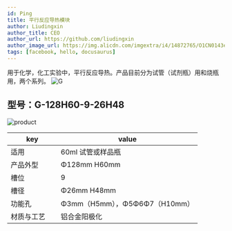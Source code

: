 ```yaml
---
id: Ping
title: 平行反应导热模块
author: Liudingxin
author_title: CEO
author_url: https://github.com/liudingxin
author_image_url: https://img.alicdn.com/imgextra/i4/14872765/O1CN0143eVeb1WIPj942dME_!!14872765.png
tags: [facebook, hello, docusaurus]
---
```


用于化学，化工实验中，平行反应导热。产品目前分为试管（试剂瓶）用和烧瓶用，两个系列。
![G](https://img.alicdn.com/imgextra/i4/14872765/O1CN01eXBZbj1WIPjKWFozo_!!14872765.jpg)

<!--truncate-->

## 型号：G-128H60-9-26H48

![product](https://img.alicdn.com/imgextra/i4/14872765/O1CN01VfqC8S1WIPjKWIN1J_!!14872765.jpg)
<br/>

| <div style="width:100px;"> key </div> | value                         |
| ------------------------------------- | ----------------------------- |
| 适用                                  | 60ml 试管或样品瓶             |
| 产品外型                              | Φ128mm H60mm                  |
| 槽位                                  | 9                             |
| 槽径                                  | Φ26mm H48mm                   |
| 功能孔                                | Φ3mm（H5mm），Φ5Φ6Φ7（H10mm） |
| 材质与工艺                            | 铝合金阳极化                  |
